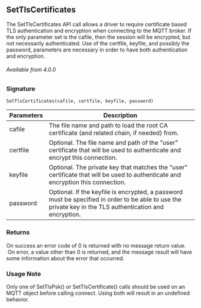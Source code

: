 ## SetTlsCertificates

The SetTlsCertificates API call allows a driver to require certificate based TLS authentication and encryption when connecting to the MQTT broker.   If the only parameter set is the cafile, then the session will be encrypted, but not necessarily authenticated.   Use of the certfile, keyfile, and possibly the password, parameters are necessary in order to have both authentication and encryption.


###### Available from 4.0.0


### Signature

`SetTlsCertificates(cafile, certfile, keyfile, password)`


| Parameters | Description                                                                                                                                              |
| ---------- | -------------------------------------------------------------------------------------------------------------------------------------------------------- |
| cafile     | The file name and path to load the root CA certificate (and related chain, if needed) from.                                                              |
| certfile   | Optional. The file name and path of the "user" certificate that will be used to authenticate and encrypt this connection.                                |
| keyfile    | Optional. The private key that matches the "user" certificate that will be used to authenticate and encryption this connection.                          |
| password   | Optional. If the keyfile is encrypted, a password must be specified in order to be able to use the private key in the TLS authentication and encryption. |


### Returns

On success an error code of 0 is returned with no message return value.   On error, a value other than 0 is returned, and the message result will have some information about the error that occurred.


### Usage Note

Only one of SetTlsPsk() or SetTlsCertificate() calls should be used on an MQTT object before calling connect.   Using both will result in an undefined behavior.
